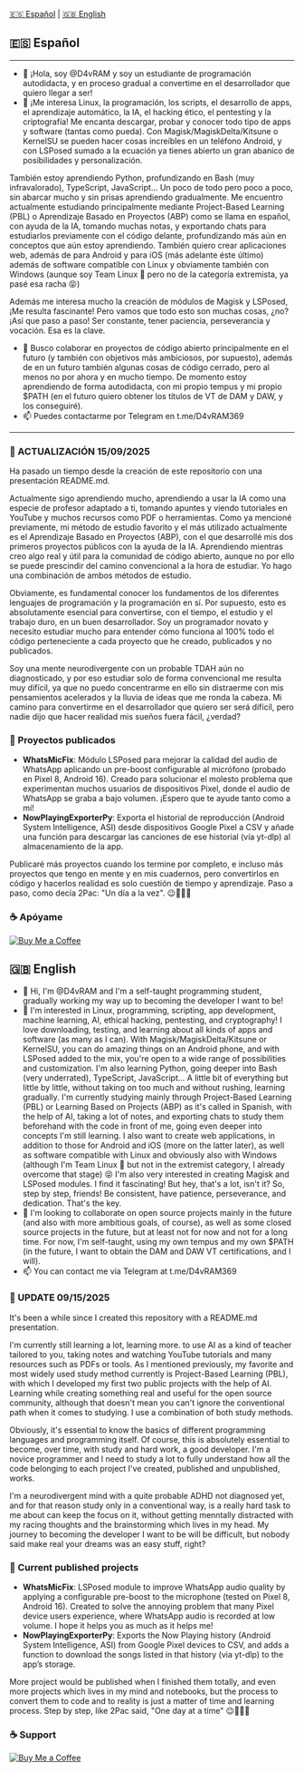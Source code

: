 [🇪🇸 Español](#-español) | [🇬🇧 English](#-english)

## 🇪🇸 Español

---

- 👋 ¡Hola, soy @D4vRAM y soy un estudiante de programación autodidacta, y en proceso gradual a convertime en el desarrollador que quiero llegar a ser!
- 👀 ¡Me interesa Linux, la programación, los scripts, el desarrollo de apps, el aprendizaje automático, la IA, el hacking ético, el pentesting y la criptografía! Me encanta descargar, probar y conocer todo tipo de apps y software (tantas como pueda). Con Magisk/MagiskDelta/Kitsune o KernelSU se pueden hacer cosas increíbles en un teléfono Android, y con LSPosed sumado a la ecuación ya tienes abierto un gran abanico de posibilidades y personalización.

También estoy aprendiendo Python, profundizando en Bash (muy infravalorado), TypeScript, JavaScript... Un poco de todo pero poco a poco, sin abarcar mucho y sin prisas aprendiendo gradualmente. Me encuentro actualmente estudiando principalmente mediante Project-Based Learning (PBL) o Aprendizaje Basado en Proyectos (ABP) como se llama en español, con ayuda de la IA, tomando muchas notas, y exportando chats para estudiarlos previamente con el código delante, profundizando más aún en conceptos que aún estoy aprendiendo. También quiero crear aplicaciones web, además de para Android y para iOS (más adelante éste último) además de software compatible con Linux y obviamente también con Windows (aunque soy Team Linux 🐧 pero no de la categoría extremista, ya pasé esa racha 😝)

Además me interesa mucho la creación de módulos de Magisk y LSPosed, ¡Me resulta fascinante! Pero vamos que todo esto son muchas cosas, ¿no? ¡Así que paso a paso! Ser constante, tener paciencia, perseverancia y vocación. Esa es la clave.
- 💞️ Busco colaborar en proyectos de código abierto principalmente en el futuro (y también con objetivos más ambiciosos, por supuesto), además de en un futuro también algunas cosas de código cerrado, pero al menos no por ahora y en mucho tiempo. De momento estoy aprendiendo de forma autodidacta, con mi propio tempus y mi propio $PATH (en el futuro quiero obtener los títulos de VT de DAM y DAW, y los conseguiré).
- 📫 Puedes contactarme por Telegram en t.me/D4vRAM369

---

### 📌 ACTUALIZACIÓN 15/09/2025

Ha pasado un tiempo desde la creación de este repositorio con una presentación README.md.

Actualmente sigo aprendiendo mucho, aprendiendo a usar la IA como una especie de profesor adaptado a ti, tomando apuntes y viendo tutoriales en YouTube y muchos recursos como PDF o herramientas. Como ya mencioné previamente, mi método de estudio favorito y el más utilizado actualmente es el Aprendizaje Basado en Proyectos (ABP), con el que desarrollé mis dos primeros proyectos públicos con la ayuda de la IA. Aprendiendo mientras creo algo real y útil para la comunidad de código abierto, aunque no por ello se puede prescindir del camino convencional a la hora de estudiar. Yo hago una combinación de ambos métodos de estudio.

Obviamente, es fundamental conocer los fundamentos de los diferentes lenguajes de programación y la programación en sí. Por supuesto, esto es absolutamente esencial para convertirse, con el tiempo, el estudio y el trabajo duro, en un buen desarrollador. Soy un programador novato y necesito estudiar mucho para entender cómo funciona al 100% todo el código perteneciente a cada proyecto que he creado, publicados y no publicados.

Soy una mente neurodivergente con un probable TDAH aún no diagnosticado, y por eso estudiar solo de forma convencional me resulta muy difícil, ya que no puedo concentrarme en ello sin distraerme con mis pensamientos acelerados y la lluvia de ideas que me ronda la cabeza. Mi camino para convertirme en el desarrollador que quiero ser será difícil, pero nadie dijo que hacer realidad mis sueños fuera fácil, ¿verdad?

### 🚀 Proyectos publicados

- **WhatsMicFix**: Módulo LSPosed para mejorar la calidad del audio de WhatsApp aplicando un pre-boost configurable al micrófono (probado en Pixel 8, Android 16). Creado para solucionar el molesto problema que experimentan muchos usuarios de dispositivos Pixel, donde el audio de WhatsApp se graba a bajo volumen. ¡Espero que te ayude tanto como a mí!
- **NowPlayingExporterPy**: Exporta el historial de reproducción (Android System Intelligence, ASI) desde dispositivos Google Pixel a CSV y añade una función para descargar las canciones de ese historial (vía yt-dlp) al almacenamiento de la app.

Publicaré más proyectos cuando los termine por completo, e incluso más proyectos que tengo en mente y en mis cuadernos, pero convertirlos en código y hacerlos realidad es solo cuestión de tiempo y aprendizaje. Paso a paso, como decía 2Pac: "Un día a la vez". 😉🙏🍀💥

### ☕ Apóyame

[![Buy Me a Coffee](https://img.buymeacoffee.com/button-api/?text=Buy%20me%20a%20coffee&emoji=☕&slug=D4vRAM369&button_colour=5F7FFF&font_colour=ffffff&font_family=Inter&outline_colour=000000&coffee_colour=FFDD00)](https://www.buymeacoffee.com/D4vRAM369)


## 🇬🇧 English

- 👋 Hi, I'm @D4vRAM and I'm a self-taught programming student, gradually working my way up to becoming the developer I want to be!
- 👀 I'm interested in Linux, programming, scripting, app development, machine learning, AI, ethical hacking, pentesting, and cryptography! I love downloading, testing, and learning about all kinds of apps and software (as many as I can). With Magisk/MagiskDelta/Kitsune or KernelSU, you can do amazing things on an Android phone, and with LSPosed added to the mix, you're open to a wide range of possibilities and customization.
I'm also learning Python, going deeper into Bash (very underrated), TypeScript, JavaScript... A little bit of everything but little by little, without taking on too much and without rushing, learning gradually. I'm currently studying mainly through Project-Based Learning (PBL) or Learning Based on Projects (ABP) as it's called in Spanish, with the help of AI, taking a lot of notes, and exporting chats to study them beforehand with the code in front of me, going even deeper into concepts I'm still learning. I also want to create web applications, in addition to those for Android and iOS (more on the latter later), as well as software compatible with Linux and obviously also with Windows (although I'm Team Linux 🐧 but not in the extremist category, I already overcome that stage) 😝
I'm also very interested in creating Magisk and LSPosed modules. I find it fascinating! But hey, that's a lot, isn't it? So, step by step, friends! Be consistent, have patience, perseverance, and dedication. That's the key.
- 💞️ I'm looking to collaborate on open source projects mainly in the future (and also with more ambitious goals, of course), as well as some closed source projects in the future, but at least not for now and not for a long time. For now, I'm self-taught, using my own tempus and my own $PATH (in the future, I want to obtain the DAM and DAW VT certifications, and I will).
- 📫 You can contact me via Telegram at t.me/D4vRAM369

### 📌 UPDATE 09/15/2025

It's been a while since I created this repository with a README.md presentation.

I'm currently still learning a lot, learning more. to use AI as a kind of teacher tailored to you, taking notes and watching YouTube tutorials and many resources such as PDFs or tools. As I mentioned previously, my favorite and most widely used study method currently is Project-Based Learning (PBL), with which I developed my first two public projects with the help of AI. Learning while creating something real and useful for the open source community, although that doesn't mean you can't ignore the conventional path when it comes to studying. I use a combination of both study methods.

Obviously, it's essential to know the basics of different programming languages ​​and programming itself. Of course, this is absolutely essential to become, over time, with study and hard work, a good developer. I'm a novice programmer and I need to study a lot to fully understand how all the code belonging to each project I've created, published and unpublished, works.

I'm a neurodivergent mind with a quite probable ADHD not diagnosed yet, and for that reason study only in a conventional way, is a really hard task to me about can keep the focus on it, without getting menntally distracted with my racing thoughts and the brainstorming which lives in my head. My journey to becoming the developer I want to be will be difficult, but nobody said make real your dreams was an easy stuff, right?

### 🚀 Current published projects

- **WhatsMicFix**: LSPosed module to improve WhatsApp audio quality by applying a configurable pre-boost to the microphone (tested on Pixel 8, Android 16). Created to solve the annoying problem that many Pixel device users experience, where WhatsApp audio is recorded at low volume. I hope it helps you as much as it helps me!
- **NowPlayingExporterPy**: Exports the Now Playing history (Android System Intelligence, ASI) from Google Pixel devices to CSV, and adds a function to download the songs listed in that history (via yt-dlp) to the app’s storage.

More project would be published when I finished them totally, and even more projects which lives in my mind and notebooks, but the process to convert them to code and to reality is just a matter of time and learning process. Step by step, like 2Pac said, "One day at a time" 😉🙏🍀💥

### ☕ Support

[![Buy Me a Coffee](https://img.buymeacoffee.com/button-api/?text=Buy%20me%20a%20coffee&emoji=☕&slug=D4vRAM369&button_colour=5F7FFF&font_colour=ffffff&font_family=Inter&outline_colour=000000&coffee_colour=FFDD00)](https://www.buymeacoffee.com/D4vRAM369)


<!---
painkiller1717/painkiller1717 is a ✨ special ✨ repository because its README.md (this file) appears on your GitHub profile.
You can click the Preview link to take a look at your changes.
--->
